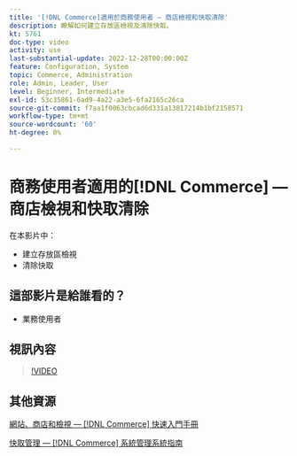 ```yaml
---
title: '[!DNL Commerce]適用於商務使用者 — 商店檢視和快取清除'
description: 瞭解如何建立存放區檢視及清除快取。
kt: 5761
doc-type: video
activity: use
last-substantial-update: 2022-12-28T00:00:00Z
feature: Configuration, System
topic: Commerce, Administration
role: Admin, Leader, User
level: Beginner, Intermediate
exl-id: 53c35861-6ad9-4a22-a3e5-6fa2165c26ca
source-git-commit: f7aa1f0063cbcad6d331a13817214b1bf2158571
workflow-type: tm+mt
source-wordcount: '60'
ht-degree: 0%

---
```


# 商務使用者適用的[!DNL Commerce] — 商店檢視和快取清除

在本影片中：

- 建立存放區檢視
- 清除快取

## 這部影片是給誰看的？

- 業務使用者

## 視訊內容

>[!VIDEO](https://video.tv.adobe.com/v/35946?quality=12&learn=on)

## 其他資源

[網站、商店和檢視 —  [!DNL Commerce] 快速入門手冊](https://experienceleague.adobe.com/docs/commerce-admin/start/setup/websites-stores-views.html)

[快取管理 —  [!DNL Commerce] 系統管理系統指南](https://experienceleague.adobe.com/docs/commerce-admin/systems/tools/cache-management.html)
